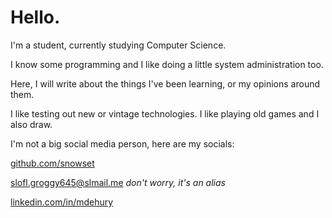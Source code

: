 # Hello.

I'm a student, currently studying Computer Science. 

I know some programming and I like doing a little system administration too.

Here, I will write about the things I've been learning, or my opinions around them.

I like testing out new or vintage technologies. I like playing old games and I also draw.

I'm not a big social media person, here are my socials:

[github.com/snowset](https://github.com/snwzt)

[slofl.groggy645@slmail.me](mailto:slofl.groggy645@slmail.me) *don't worry, it's an alias*

[linkedin.com/in/mdehury](https://linkedin.com/in/mdehury)
